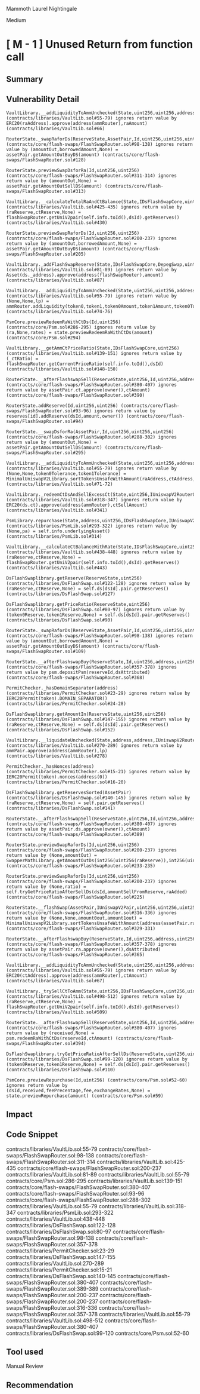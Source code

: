 Mammoth Laurel Nightingale

Medium

# [ M - 1 ] Unused Return from function call

## Summary

## Vulnerability Detail
```solidity
VaultLibrary.__addLiquidityToAmmUnchecked(State,uint256,uint256,address,address,IUniswapV2Router02) (contracts/libraries/VaultLib.sol#55-79) ignores return value by ERC20(raAddress).approve(address(ammRouter),raAmount) (contracts/libraries/VaultLib.sol#66)

RouterState._swapRaforDs(ReserveState,AssetPair,Id,uint256,uint256,uint256) (contracts/core/flash-swaps/FlashSwapRouter.sol#98-138) ignores return value by (amountOut,borrowedAmount,None) = assetPair.getAmountOutBuyDS(amount) (contracts/core/flash-swaps/FlashSwapRouter.sol#128)

RouterState.previewSwapDsforRa(Id,uint256,uint256) (contracts/core/flash-swaps/FlashSwapRouter.sol#311-314) ignores return value by (amountOut,None) = assetPair.getAmountOutSellDS(amount) (contracts/core/flash-swaps/FlashSwapRouter.sol#313)

VaultLibrary.__calculateTotalRaAndCtBalance(State,IDsFlashSwapCore,uint256) (contracts/libraries/VaultLib.sol#425-435) ignores return value by (raReserve,ctReserve,None) = flashSwapRouter.getUniV2pair(self.info.toId(),dsId).getReserves() (contracts/libraries/VaultLib.sol#430)

RouterState.previewSwapRaforDs(Id,uint256,uint256) (contracts/core/flash-swaps/FlashSwapRouter.sol#200-237) ignores return value by (amountOut,borrowedAmount,None) = assetPair.getAmountOutBuyDS(amount) (contracts/core/flash-swaps/FlashSwapRouter.sol#205)

VaultLibrary._addFlashSwapReserve(State,IDsFlashSwapCore,DepegSwap,uint256) (contracts/libraries/VaultLib.sol#81-89) ignores return value by Asset(ds._address).approve(address(flashSwapRouter),amount) (contracts/libraries/VaultLib.sol#87)

VaultLibrary.__addLiquidityToAmmUnchecked(State,uint256,uint256,address,address,IUniswapV2Router02) (contracts/libraries/VaultLib.sol#55-79) ignores return value by (None,None,lp) = ammRouter.addLiquidity(token0,token1,token0Amount,token1Amount,token0Tolerance,token1Tolerance,address(this),block.timestamp) (contracts/libraries/VaultLib.sol#74-76)

PsmCore.previewRedeemRaWithCtDs(Id,uint256) (contracts/core/Psm.sol#286-295) ignores return value by (ra,None,rates) = state.previewRedeemRaWithCtDs(amount) (contracts/core/Psm.sol#294)

VaultLibrary.__getAmmCtPriceRatio(State,IDsFlashSwapCore,uint256) (contracts/libraries/VaultLib.sol#139-151) ignores return value by (_ctRatio) = flashSwapRouter.getCurrentPriceRatio(self.info.toId(),dsId) (contracts/libraries/VaultLib.sol#148-150)

RouterState.__afterFlashswapSell(ReserveState,uint256,Id,uint256,address,uint256) (contracts/core/flash-swaps/FlashSwapRouter.sol#380-407) ignores return value by assetPair.ct.approve(owner(),ctAmount) (contracts/core/flash-swaps/FlashSwapRouter.sol#390)

RouterState.addReserve(Id,uint256,uint256) (contracts/core/flash-swaps/FlashSwapRouter.sol#93-96) ignores return value by reserves[id].addReserve(dsId,amount,owner()) (contracts/core/flash-swaps/FlashSwapRouter.sol#94)

RouterState.__swapDsforRa(AssetPair,Id,uint256,uint256,uint256) (contracts/core/flash-swaps/FlashSwapRouter.sol#288-302) ignores return value by (amountOut,None) = assetPair.getAmountOutSellDS(amount) (contracts/core/flash-swaps/FlashSwapRouter.sol#295)

VaultLibrary.__addLiquidityToAmmUnchecked(State,uint256,uint256,address,address,IUniswapV2Router02) (contracts/libraries/VaultLib.sol#55-79) ignores return value by (None,None,token0Tolerance,token1Tolerance) = MinimalUniswapV2Library.sortTokensUnsafeWithAmount(raAddress,ctAddress,raTolerance,ctTolerance) (contracts/libraries/VaultLib.sol#71-72)

VaultLibrary._redeemCtDsAndSellExcessCt(State,uint256,IUniswapV2Router02,IDsFlashSwapCore,uint256) (contracts/libraries/VaultLib.sol#318-347) ignores return value by ERC20(ds.ct).approve(address(ammRouter),ctSellAmount) (contracts/libraries/VaultLib.sol#341)

PsmLibrary.repurchase(State,address,uint256,IDsFlashSwapCore,IUniswapV2Router02) (contracts/libraries/PsmLib.sol#293-322) ignores return value by (None,pa) = self.info.underlyingAsset() (contracts/libraries/PsmLib.sol#314)

VaultLibrary.__calculateCtBalanceWithRate(State,IDsFlashSwapCore,uint256) (contracts/libraries/VaultLib.sol#438-448) ignores return value by (raReserve,ctReserve,None) = flashSwapRouter.getUniV2pair(self.info.toId(),dsId).getReserves() (contracts/libraries/VaultLib.sol#443)

DsFlashSwaplibrary.getReserve(ReserveState,uint256) (contracts/libraries/DsFlashSwap.sol#122-128) ignores return value by (raReserve,ctReserve,None) = self.ds[dsId].pair.getReserves() (contracts/libraries/DsFlashSwap.sol#127)

DsFlashSwaplibrary.getPriceRatio(ReserveState,uint256) (contracts/libraries/DsFlashSwap.sol#80-97) ignores return value by (token0Reserve,token1Reserve,None) = self.ds[dsId].pair.getReserves() (contracts/libraries/DsFlashSwap.sol#90)

RouterState._swapRaforDs(ReserveState,AssetPair,Id,uint256,uint256,uint256) (contracts/core/flash-swaps/FlashSwapRouter.sol#98-138) ignores return value by (amountOut,borrowedAmount,None) = assetPair.getAmountOutBuyDS(amount) (contracts/core/flash-swaps/FlashSwapRouter.sol#109)

RouterState.__afterFlashswapBuy(ReserveState,Id,uint256,address,uint256) (contracts/core/flash-swaps/FlashSwapRouter.sol#357-378) ignores return value by psm.depositPsm(reserveId,dsAttributed) (contracts/core/flash-swaps/FlashSwapRouter.sol#368)

PermitChecker._hasDomainSeparator(address) (contracts/libraries/PermitChecker.sol#23-29) ignores return value by IERC20Permit(token).DOMAIN_SEPARATOR() (contracts/libraries/PermitChecker.sol#24-28)

DsFlashSwaplibrary.getAmountIn(ReserveState,uint256,uint256) (contracts/libraries/DsFlashSwap.sol#147-155) ignores return value by (raReserve,ctReserve,None) = self.ds[dsId].pair.getReserves() (contracts/libraries/DsFlashSwap.sol#152)

VaultLibrary.__liquidateUnchecked(State,address,address,IUniswapV2Router02,IUniswapV2Pair,uint256) (contracts/libraries/VaultLib.sol#270-289) ignores return value by ammPair.approve(address(ammRouter),lp) (contracts/libraries/VaultLib.sol#278)

PermitChecker._hasNonces(address) (contracts/libraries/PermitChecker.sol#15-21) ignores return value by IERC20Permit(token).nonces(address(0)) (contracts/libraries/PermitChecker.sol#16-20)

DsFlashSwaplibrary.getReservesSorted(AssetPair) (contracts/libraries/DsFlashSwap.sol#140-145) ignores return value by (raReserve,ctReserve,None) = self.pair.getReserves() (contracts/libraries/DsFlashSwap.sol#141)

RouterState.__afterFlashswapSell(ReserveState,uint256,Id,uint256,address,uint256) (contracts/core/flash-swaps/FlashSwapRouter.sol#380-407) ignores return value by assetPair.ds.approve(owner(),ctAmount) (contracts/core/flash-swaps/FlashSwapRouter.sol#389)

RouterState.previewSwapRaforDs(Id,uint256,uint256) (contracts/core/flash-swaps/FlashSwapRouter.sol#200-237) ignores return value by (None,amountOut) = SwapperMathLibrary.getAmountOutDs(int256(uint256(raReserve)),int256(uint256(ctReserve)),int256(amount)) (contracts/core/flash-swaps/FlashSwapRouter.sol#233-235)

RouterState.previewSwapRaforDs(Id,uint256,uint256) (contracts/core/flash-swaps/FlashSwapRouter.sol#200-237) ignores return value by (None,ratio) = self.tryGetPriceRatioAfterSellDs(dsId,amountSellFromReserve,raAdded) (contracts/core/flash-swaps/FlashSwapRouter.sol#225)

RouterState.__flashSwap(AssetPair,IUniswapV2Pair,uint256,uint256,uint256,Id,bool,uint256) (contracts/core/flash-swaps/FlashSwapRouter.sol#316-336) ignores return value by (None,None,amount0out,amount1out) = MinimalUniswapV2Library.sortTokensUnsafeWithAmount(address(assetPair.ra),address(assetPair.ct),raAmount,ctAmount) (contracts/core/flash-swaps/FlashSwapRouter.sol#329-331)

RouterState.__afterFlashswapBuy(ReserveState,Id,uint256,address,uint256) (contracts/core/flash-swaps/FlashSwapRouter.sol#357-378) ignores return value by assetPair.ra.approve(owner(),dsAttributed) (contracts/core/flash-swaps/FlashSwapRouter.sol#365)

VaultLibrary.__addLiquidityToAmmUnchecked(State,uint256,uint256,address,address,IUniswapV2Router02) (contracts/libraries/VaultLib.sol#55-79) ignores return value by ERC20(ctAddress).approve(address(ammRouter),ctAmount) (contracts/libraries/VaultLib.sol#67)

VaultLibrary._trySellCtToAmm(State,uint256,IDsFlashSwapCore,uint256,uint256) (contracts/libraries/VaultLib.sol#498-512) ignores return value by (raReserve,ctReserve,None) = flashSwapRouter.getUniV2pair(self.info.toId(),dsId).getReserves() (contracts/libraries/VaultLib.sol#509)

RouterState.__afterFlashswapSell(ReserveState,uint256,Id,uint256,address,uint256) (contracts/core/flash-swaps/FlashSwapRouter.sol#380-407) ignores return value by (received,None) = psm.redeemRaWithCtDs(reserveId,ctAmount) (contracts/core/flash-swaps/FlashSwapRouter.sol#394)

DsFlashSwaplibrary.tryGetPriceRatioAfterSellDs(ReserveState,uint256,uint256,uint256) (contracts/libraries/DsFlashSwap.sol#99-120) ignores return value by (token0Reserve,token1Reserve,None) = self.ds[dsId].pair.getReserves() (contracts/libraries/DsFlashSwap.sol#110)

PsmCore.previewRepurchase(Id,uint256) (contracts/core/Psm.sol#52-60) ignores return value by (dsId,received,feePrecentage,fee,exchangeRates,None) = state.previewRepurchase(amount) (contracts/core/Psm.sol#59)

```

## Impact


## Code Snippet


contracts/libraries/VaultLib.sol:55-79
contracts/core/flash-swaps/FlashSwapRouter.sol:98-138
contracts/core/flash-swaps/FlashSwapRouter.sol:311-314
contracts/libraries/VaultLib.sol:425-435
contracts/core/flash-swaps/FlashSwapRouter.sol:200-237
contracts/libraries/VaultLib.sol:81-89
contracts/libraries/VaultLib.sol:55-79
contracts/core/Psm.sol:286-295
contracts/libraries/VaultLib.sol:139-151
contracts/core/flash-swaps/FlashSwapRouter.sol:380-407
contracts/core/flash-swaps/FlashSwapRouter.sol:93-96
contracts/core/flash-swaps/FlashSwapRouter.sol:288-302
contracts/libraries/VaultLib.sol:55-79
contracts/libraries/VaultLib.sol:318-347
contracts/libraries/PsmLib.sol:293-322
contracts/libraries/VaultLib.sol:438-448
contracts/libraries/DsFlashSwap.sol:122-128
contracts/libraries/DsFlashSwap.sol:80-97
contracts/core/flash-swaps/FlashSwapRouter.sol:98-138
contracts/core/flash-swaps/FlashSwapRouter.sol:357-378
contracts/libraries/PermitChecker.sol:23-29
contracts/libraries/DsFlashSwap.sol:147-155
contracts/libraries/VaultLib.sol:270-289
contracts/libraries/PermitChecker.sol:15-21
contracts/libraries/DsFlashSwap.sol:140-145
contracts/core/flash-swaps/FlashSwapRouter.sol:380-407
contracts/core/flash-swaps/FlashSwapRouter.sol:389-389
contracts/core/flash-swaps/FlashSwapRouter.sol:200-237
contracts/core/flash-swaps/FlashSwapRouter.sol:200-237
contracts/core/flash-swaps/FlashSwapRouter.sol:316-336
contracts/core/flash-swaps/FlashSwapRouter.sol:357-378
contracts/libraries/VaultLib.sol:55-79
contracts/libraries/VaultLib.sol:498-512
contracts/core/flash-swaps/FlashSwapRouter.sol:380-407
contracts/libraries/DsFlashSwap.sol:99-120
contracts/core/Psm.sol:52-60


## Tool used

Manual Review

## Recommendation